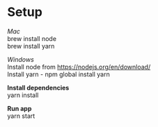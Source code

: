 # Setup
*Mac* \
brew install node\
brew install yarn

*Windows*\
Install node from https://nodejs.org/en/download/ \
Install yarn - npm global install yarn

**Install dependencies**\
yarn install

**Run app** \
yarn start

